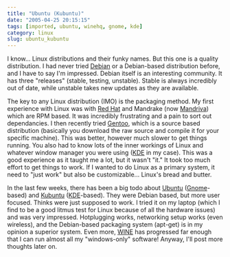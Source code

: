```yaml
---
title: "Ubuntu (Kubuntu)"
date: "2005-04-25 20:15:15"
tags: [imported, ubuntu, winehq, gnome, kde]
category: linux
slug: ubuntu_kubuntu
---
```


I know... Linux distributions and their funky names. But this one is a quality
distribution. I had never tried <a href="http://www.debian.org">Debian</a> or a
Debian-based distribution before, and I have to say I'm impressed. Debian itself
is an interesting community. It has three "releases" (stable, testing,
unstable). Stable is always incredibly out of date, while unstable takes new
updates as they are available.

The key to any Linux distribution (IMO) is the packaging method. My first
experience with Linux was with <a href="http://fedora.redhat.com">Red Hat</a>
and Mandrake (now <a href="http://www.mandriva.com">Mandriva</a>) which are RPM
based. It was incredibly frustrating and a pain to sort out dependancies. I then
recently tried <a href="http://www.gentoo.org">Gentoo</a>, which is a source
based distribution (basically you download the raw source and compile it for
your specific machine). This was better, however much slower to get things
running. You also had to know lots of the inner workings of Linux and whatever
window manager you were using (<a href="http://www.kde.org">KDE</a> in my case).
This was a good experience as it taught me a lot, but it wasn't "it." It took
too much effort to get things to work. If I wanted to do Linux as a primary
system, it need to "just work" but also be customizable... Linux's bread and
butter.

In the last few weeks, there has been a big todo about
<a href="http://www.ubuntulinux.org">Ubuntu</a>
(<a href="http://www.gnome.org">Gnome</a>-based) and
<a href="http://www.kubuntu.org">Kubuntu</a>
(<a href="http://www.kde.org">KDE</a>-based). They were Debian based, but more
user focused. Thinks were just supposed to work. I tried it on my laptop (which
I find to be a good litmus test for Linux because of all the hardware issues)
and was very impressed. Hotplugging works, networking setup works (even
wireless), and the Debian-based packaging system (apt-get) is in my opinion a
superior system. Even more, <a href="http://www.winehq.org">WINE</a> has
progressed far enough that I can run almost all my "windows-only" software!
Anyway, I'll post more thoughts later on.
